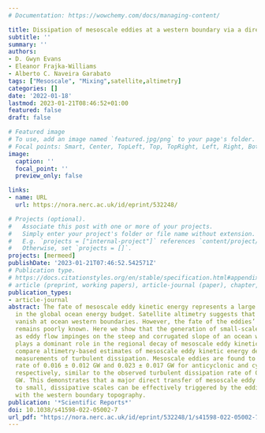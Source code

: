 ```yaml
---
# Documentation: https://wowchemy.com/docs/managing-content/

title: Dissipation of mesoscale eddies at a western boundary via a direct energy cascade
subtitle: ''
summary: ''
authors:
- D. Gwyn Evans
- Eleanor Frajka-Williams
- Alberto C. Naveira Garabato
tags: ["Mesoscale", "Mixing",satellite,altimetry]
categories: []
date: '2022-01-18'
lastmod: 2023-01-21T08:46:52+01:00
featured: false
draft: false

# Featured image
# To use, add an image named `featured.jpg/png` to your page's folder.
# Focal points: Smart, Center, TopLeft, Top, TopRight, Left, Right, BottomLeft, Bottom, BottomRight.
image:
  caption: ''
  focal_point: ''
  preview_only: false

links:
- name: URL
  url: https://nora.nerc.ac.uk/id/eprint/532248/

# Projects (optional).
#   Associate this post with one or more of your projects.
#   Simply enter your project's folder or file name without extension.
#   E.g. `projects = ["internal-project"]` references `content/project/deep-learning/index.md`.
#   Otherwise, set `projects = []`.
projects: [mermeed]
publishDate: '2023-01-21T07:46:52.542571Z'
# Publication type.
# https://docs.citationstyles.org/en/stable/specification.html#appendix-iii-types
# article (preprint, working papers), article-journal (paper), chapter, dataset, document (catch all), motion_picture (video), post (post on online forum), post-weblog (post on blog), report (technical report, with container-title for chapter within larger report), software, thesis, citation-key (bibtex key) or citation-label (Ferr78, formatted as output label), doi, event-title (name of event), event-place (geographic location), keyword, language (e.g., en or de), license (copyright information), note (descriptive note), publisher, title, t
publication_types:
- article-journal
abstract: The fate of mesoscale eddy kinetic energy represents a large source of uncertainty
  in the global ocean energy budget. Satellite altimetry suggests that mesoscale eddies
  vanish at ocean western boundaries. However, the fate of the eddies’ kinetic energy
  remains poorly known. Here we show that the generation of small-scale turbulence
  as eddy flow impinges on the steep and corrugated slope of an ocean western boundary
  plays a dominant role in the regional decay of mesoscale eddy kinetic energy. We
  compare altimetry-based estimates of mesoscale eddy kinetic energy decline with
  measurements of turbulent dissipation. Mesoscale eddies are found to decay at a
  rate of 0.016 ± 0.012 GW and 0.023 ± 0.017 GW for anticyclonic and cyclonic eddies,
  respectively, similar to the observed turbulent dissipation rate of 0.020 ± 0.011
  GW. This demonstrates that a major direct transfer of mesoscale eddy kinetic energy
  to small, dissipative scales can be effectively triggered by the eddies’ interaction
  with the western boundary topography.
publication: '*Scientific Reports*'
doi: 10.1038/s41598-022-05002-7
url_pdf: "https://nora.nerc.ac.uk/id/eprint/532248/1/s41598-022-05002-7.pdf"
---
```

